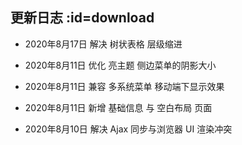 ## 更新日志  :id=download 

- 2020年8月17日 解决 树状表格 层级缩进

- 2020年8月11日 优化 亮主题 侧边菜单的阴影大小

- 2020年8月11日 兼容 多系统菜单 移动端下显示效果

- 2020年8月11日 新增 基础信息 与 空白布局 页面

- 2020年8月10日 解决 Ajax 同步与浏览器 UI 渲染冲突

